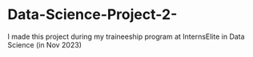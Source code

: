# Data-Science-Project-2-
I made this project during my traineeship program at InternsElite in Data Science (in Nov 2023)
